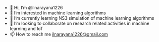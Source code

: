 - 👋 Hi, I’m @ilnarayana1226
- 👀 I’m interested in machine learning algorithms
- 🌱 I’m currently learning NS3 simulation of machine learning algorithms
- 💞️ I’m looking to collaborate on research related activities in machine learning and IoT
- 📫 How to reach me ilnarayana1226@gmail.com

<!---
ilnarayana1226/ilnarayana1226 is a ✨ special ✨ repository because its `README.md` (this file) appears on your GitHub profile.
You can click the Preview link to take a look at your changes.
--->
